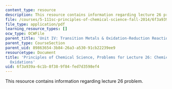 ```yaml
---
content_type: resource
description: This resource contains information regarding lecture 26 problem.
file: /courses/5-111sc-principles-of-chemical-science-fall-2014/6f3a939a6c1b8f389f84fed7d3598ef4_MIT5_111F14_Lec26Prob.pdf
file_type: application/pdf
learning_resource_types: []
ocw_type: OCWFile
parent_title: 'Unit IV: Transition Metals & Oxidation-Reduction Reactions'
parent_type: CourseSection
parent_uid: 89863654-3b84-26a3-a530-91cb22239ee9
resourcetype: Document
title: 'Principles of Chemical Science, Problems for Lecture 26: Chemical and Biological
  Oxidations'
uid: 6f3a939a-6c1b-8f38-9f84-fed7d3598ef4
---
```

This resource contains information regarding lecture 26 problem.

